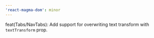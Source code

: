 ```yaml
---
'react-magma-dom': minor
---
```


feat(Tabs/NavTabs): Add support for overwriting text transform with `textTransform` prop.
